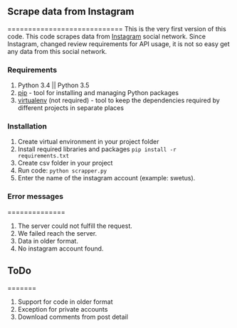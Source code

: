 ## Scrape data from Instagram
============================
This is the very first version of this code. This code scrapes data from [Instagram](https://www.instagram.com/) social network. Since Instagram, changed review requirements for API usage, it is not so easy get any data from this social network. 

### Requirements
1. Python 3.4 || Python 3.5
2. [pip](https://pypi.python.org/pypi/pip/1.0.2) - tool for installing and managing Python packages
3. [virtualenv](http://docs.python-guide.org/en/latest/dev/virtualenvs/) (not required) - tool to keep the dependencies required by different projects in separate places
 
### Installation
1. Create virtual environment in your project folder
2. Install required libraries and packages
   <code>pip install -r requirements.txt</code>
3. Create csv folder in your project
4. Run code:
   <code>python scrapper.py</code>
5. Enter the name of the instagram account (example: swetus).

### Error messages
==============
1. The server could not fulfill the request. 
2. We failed reach the server.
3. Data in older format.
4. No instagram account found.

## ToDo
=======
1. Support for code in older format 
2. Exception for private accounts
3. Download comments from post detail

